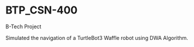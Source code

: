 # BTP_CSN-400

B-Tech Project

Simulated the navigation of a TurtleBot3 Waffle robot using DWA Algorithm.
